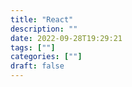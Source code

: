 ```yaml
---
title: "React"
description: "" 
date: 2022-09-28T19:29:21
tags: [""]
categories: [""]
draft: false
---
```

